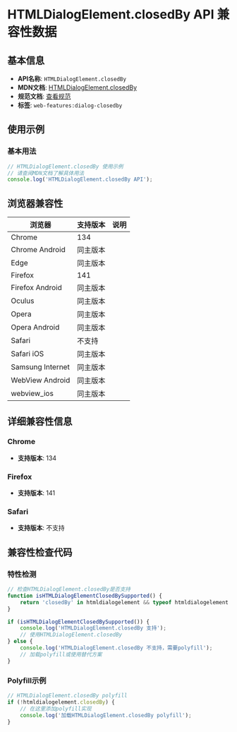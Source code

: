 # HTMLDialogElement.closedBy API 兼容性数据

## 基本信息

- **API名称**: `HTMLDialogElement.closedBy`
- **MDN文档**: [HTMLDialogElement.closedBy](https://developer.mozilla.org/docs/Web/API/HTMLDialogElement/closedBy)
- **规范文档**: [查看规范](https://html.spec.whatwg.org/multipage/interactive-elements.html#dom-dialog-closedby)
- **标签**: `web-features:dialog-closedby`

## 使用示例

### 基本用法

```javascript
// HTMLDialogElement.closedBy 使用示例
// 请查阅MDN文档了解具体用法
console.log('HTMLDialogElement.closedBy API');
```

## 浏览器兼容性

| 浏览器 | 支持版本 | 说明 |
|--------|----------|------|
| Chrome | 134 |  |
| Chrome Android | 同主版本 |  |
| Edge | 同主版本 |  |
| Firefox | 141 |  |
| Firefox Android | 同主版本 |  |
| Oculus | 同主版本 |  |
| Opera | 同主版本 |  |
| Opera Android | 同主版本 |  |
| Safari | 不支持 |  |
| Safari iOS | 同主版本 |  |
| Samsung Internet | 同主版本 |  |
| WebView Android | 同主版本 |  |
| webview_ios | 同主版本 |  |

## 详细兼容性信息

### Chrome

- **支持版本**: 134

### Firefox

- **支持版本**: 141

### Safari

- **支持版本**: 不支持

## 兼容性检查代码

### 特性检测

```javascript
// 检查HTMLDialogElement.closedBy是否支持
function isHTMLDialogElementClosedBySupported() {
    return 'closedBy' in htmldialogelement && typeof htmldialogelement.closedBy === 'function';
}

if (isHTMLDialogElementClosedBySupported()) {
    console.log('HTMLDialogElement.closedBy 支持');
    // 使用HTMLDialogElement.closedBy
} else {
    console.log('HTMLDialogElement.closedBy 不支持，需要polyfill');
    // 加载polyfill或使用替代方案
}
```

### Polyfill示例

```javascript
// HTMLDialogElement.closedBy polyfill
if (!htmldialogelement.closedBy) {
    // 在这里添加polyfill实现
    console.log('加载HTMLDialogElement.closedBy polyfill');
}
```

